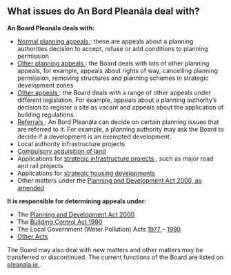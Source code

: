 ##  What issues do An Bord Pleanála deal with?

**An Board Pleanála deals with:**

  * [ Normal planning appeals ](https://www.pleanala.ie/en-ie/functions-of-the-board/functions-of-the-board-normal-planning-appeals) : these are appeals about a planning authorities decision to accept, refuse or add conditions to planning permission 
  * [ Other planning appeals ](https://www.pleanala.ie/en-ie/functions-of-the-board/functions-of-the-board-other-planning-appeals) : the Board deals with lots of other planning appeals, for example, appeals about rights of way, cancelling planning permission, removing structures and planning schemes in strategic development zones 
  * [ Other appeals ](https://www.pleanala.ie/en-ie/functions-of-the-board/functions-of-the-board-other-appeals) : the Board deals with a range of other appeals under different legislation. For example, appeals about a planning authority’s decision to register a site as vacant and appeals about the application of building regulations. 
  * [ Referrals ](https://www.pleanala.ie/en-ie/functions-of-the-board/functions-of-the-board-referrals) : An Bord Pleanála can decide on certain planning issues that are referred to it. For example, a planning authority may ask the Board to decide if a development is an exempted development. 
  * Local authority infrastructure projects 
  * [ Compulsory acquisition of land ](https://www.pleanala.ie/en-ie/functions-of-the-board/functions-of-the-board-compulsory-acquisition-of-l)
  * Applications for [ strategic infrastructure projects ](https://www.pleanala.ie/en-ie/functions-of-the-board/functions-of-the-board-strategic-infrastructure-de) , such as major road and rail projects 
  * Applications for [ strategic housing developments ](https://www.pleanala.ie/en-ie/strategic-housing-development)
  * Other matters under the [ Planning and Development Act 2000, as amended ](http://revisedacts.lawreform.ie/eli/2000/act/30/revised/en/html)

**It is responsible for determining appeals under:**

  * The [ Planning and Development Act 2000 ](http://revisedacts.lawreform.ie/eli/2000/act/30/revised/en/html)
  * The [ Building Control Act 1990 ](http://www.irishstatutebook.ie/1990/en/act/pub/0003/index.html)
  * The Local Government (Water Pollution) Acts [ 1977 ](http://www.irishstatutebook.ie/eli/1977/act/1/enacted/en/print.html) – [ 1990 ](http://www.irishstatutebook.ie/eli/1990/act/21/enacted/en/html)
  * [ Other Acts ](https://www.pleanala.ie/en-IE/Functions-of-the-Board)

The Board may also deal with new matters and other matters may be transferred
or discontinued. The current functions of the Board are listed on [
pleanala.ie ](https://www.pleanala.ie/en-IE/Functions-of-the-Board) .
